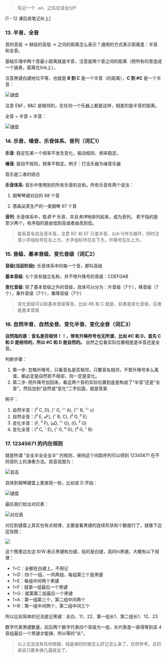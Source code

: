 > 先记一个 `.md`，之后应该会分P

[1 - 12 课后续笔记补上]


### 13. 半音、全音
音的高低 -> 赫兹的高低 -> 之间的距离怎么表示？通用的方式表示距离差：半音和全音。

基础乐理中两个音最小距离就是半音，注意是两个音之间的距离（把所有的音连成一个链表，距离在link上）。

注意黑键白键地位平等，也就是 **B 到 C** 是一个半音（的距离），**C 到 #C** 是一个半音：

![键盘](https://myblog-1316371247.cos.ap-shanghai.myqcloud.com/myblog/20250425005821972.png)

注意 E&F，B&C 是相邻的，在任何一个乐器上都是这样，相差的是半音的距离。

全音 = 半音 + 半音：

![键盘](https://myblog-1316371247.cos.ap-shanghai.myqcloud.com/myblog/20250425010422719.png)



### 14. 乐音、噪音、乐音体系、音列（词汇1）

**乐音**: 稳定在某一个频率不发生变化，振动规则、频率稳定。

**噪音**: 振动不规则，频率不稳定。例子：打击乐器为噪音乐器

音乐是二者的结合

**乐音体系**: 音乐中使用到的所有乐音的总和。所有乐音有两个说法：

1. 钢琴琴键对应的 88 个音

2. 蓓森朵芙生产的一类钢琴 97 个音

**音列**: 乐音体系中，取*若干* 乐音，并且*有序*地排列起来，成为音列。 若干指的是至少两个，有序指的是由低到高或者由高到低。

> 联系音名找全音半音，注意 BC 和 EF 只差半音、以A-G作为循环。同时注意小字组标号在右上方，大字组标号在右下方。升降号在左上方。




### 15. 音级、基本音级、变化音级（词汇2）

**音级(当前阶段)**: 乐音体系中的每一个音，都叫音级

**基本音级**: 七个具有独立名称，并不带升降号的音级：CDEFGAB

**变化音级**: 除了基本音级之外的音级，具体可以分为：升音级（7个），降音级（7个），重升音级（7个），重降音级（7个）

> 变化音级可以和基本音级等音，比如 #B 和 C 就是，前者是变化音级，后者是基本音级 




### 16. 自然半音、自然全音、变化半音、变化全音（词汇3）

**自然指的是：音名是否相邻！！，带有升降符号也无所谓，比如 #C 和 D，首先 C 和 D 是相邻的，所以 #C 和 D 是自然的。** 自然之后看实际位置相差是半音还是全音。

判断步骤：
1. 第一步: 忽略升降号，只看音名是否相邻，只要音名相邻，不管升降号多么离谱，都必定是自然若不相邬，则一定是变化。
2. 第二步: 把升降号加回来，看这两个音的实际位置到底是构成了“半音”还是“全音”，然后加到“自然或“变化”二字后面，就是答案

例子：
1. 自然半音：($^{\sharp}$ C, D), ($^{\flat}$ G, $^{\flat\flat}$ A),  ($^{\flat\flat}$ B, $^{\flat\flat}$ c)
2. 自然全音：($^{\sharp}$ E, 𝄪F), ($^{\flat}$ B, C), ($^{\sharp}$ D, $^{\sharp}$ E)
3. 变化半音：(F, $^{\sharp}$ F), (𝄪D, $^{\flat\flat}$ G),  (G, $^{\sharp}$ G)
4. 变化全音：($^{\sharp}$ C, $^{\flat}$ E), ($^{\flat}$ G, $^{\sharp}$ G), ($^{\sharp}$ G, $^{\flat}$ B)



### 17. 12345671 的内在规则

就是所谓 “全全半全全全半” 的规则，保持这个间距序列可以得到 12345671 在不同音阶上的演奏方法。其音高图为：

![音高](https://myblog-1316371247.cos.ap-shanghai.myqcloud.com/myblog/20250509095745015.png)


具体到钢琴键盘上更直观一些，比如说 D 开始：

![键盘](https://myblog-1316371247.cos.ap-shanghai.myqcloud.com/myblog/20250509095938457.png)

最后我们给出对应表：

![对应表](https://myblog-1316371247.cos.ap-shanghai.myqcloud.com/myblog/20250509100045374.png)


对应到键盘上其实也有点规律，主要是看黑键的连续形状和个数就行了，就像下边这张图：

![](https://myblog-1316371247.cos.ap-shanghai.myqcloud.com/myblog/default.jpg)

这个图里边左边 B/W 表示黑键和白键，低的是白键，高的hi黑键。大概有以下规律：

- 1=C：全都在白键上，不用记
- 1=D：四个一组，一共两组，每组第三个是黑键
- 1=E：每组中间两个黑键
- 1=F：就第一组最后一个黑键
- 1=G：就第第二组最后一个黑键
- 1=A：第一组第三个，第二组中间两个
- 1=B：第一组中间两个，第二组中间三个

所以比较简单的记法是记黑键：全白、11、22、第一组长1、第二组长1、12、23

数字代表黑键数量，前后两个数字代表四个音级为一组，长代表是一直得等到该 4 音组最后一个黑键才能弹，所以等的“长”。

> 以上记法没有任何依据，纯是弹的时候怎么好记怎么来了，仅供参考。总的来说只要多弹几遍就会了。

